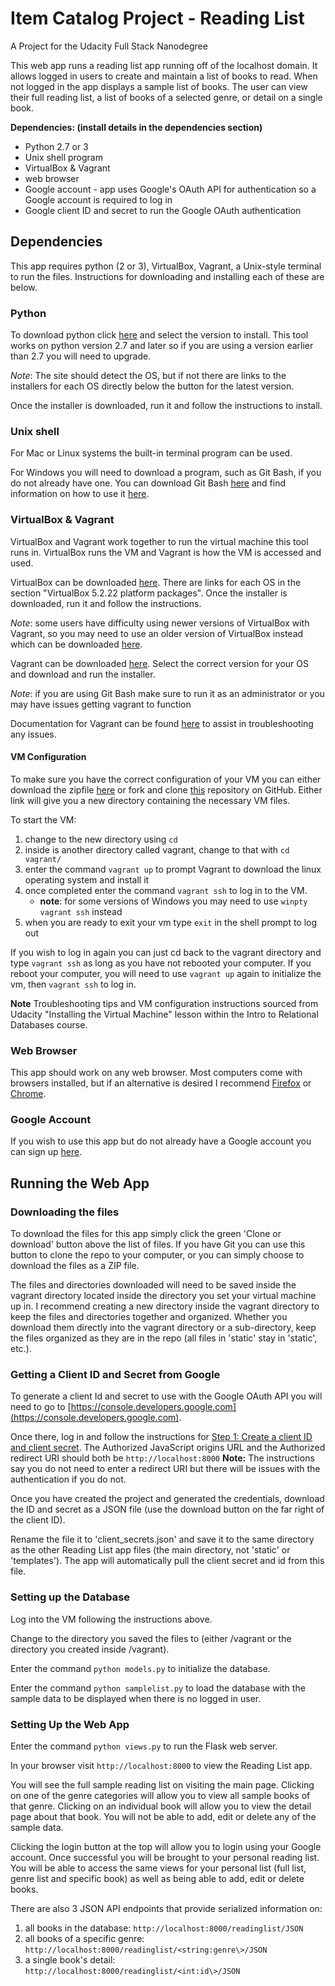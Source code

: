 # Item Catalog Project - Reading List
A Project for the Udacity Full Stack Nanodegree

This web app runs a reading list app running off of the localhost domain. It allows logged in users to create and maintain a list of books to read. When not logged in the app displays a sample list of books. The user can view their full reading list, a list of books of a selected genre, or detail on a single book.

**Dependencies: (install details in the dependencies section)**
- Python 2.7 or 3
- Unix shell program
- VirtualBox & Vagrant
- web browser
- Google account - app uses Google's OAuth API for authentication so a Google account is required to log in
- Google client ID and secret to run the Google OAuth authentication

## Dependencies
This app requires python (2 or 3), VirtualBox, Vagrant, a Unix-style terminal to run the files. Instructions for downloading and installing each of these are below.

### Python
To download python click [here](https://www.python.org/downloads/) and select the version to install. This tool works on python version 2.7 and later so if you are using a version earlier than 2.7 you will need to upgrade.

_Note_: The site should detect the OS, but if not there are links to the installers for each OS directly below the button for the latest version.

Once the installer is downloaded, run it and follow the instructions to install.

### Unix shell
For Mac or Linux systems the built-in terminal program can be used.

For Windows you will need to download a program, such as Git Bash, if you do not already have one. You can download Git Bash [here](https://git-scm.com/downloads) and find information on how to use it [here](https://git-scm.com/doc).

### VirtualBox & Vagrant
VirtualBox and Vagrant work together to run the virtual machine this tool runs in. VirtualBox runs the VM and Vagrant is how the VM is accessed and used.

VirtualBox can be downloaded [here](https://www.virtualbox.org/wiki/Downloads). There are links for each OS in the section "VirtualBox 5.2.22 platform packages". Once the installer is downloaded, run it and follow the instructions.

_Note_: some users have difficulty using newer versions of VirtualBox with Vagrant, so you may need to use an older version of VirtualBox instead which can be downloaded [here](https://www.virtualbox.org/wiki/Download_Old_Builds_5_1).

Vagrant can be downloaded [here](https://www.vagrantup.com/downloads.html). Select the correct version for your OS and download and run the installer.

_Note_: if you are using Git Bash make sure to run it as an administrator or you may have issues getting vagrant to function

Documentation for Vagrant can be found [here](https://www.vagrantup.com/docs/index.html) to assist in troubleshooting any issues.

#### VM Configuration
To make sure you have the correct configuration of your VM you can either download the zipfile [here](https://s3.amazonaws.com/video.udacity-data.com/topher/2018/April/5acfbfa3_fsnd-virtual-machine/fsnd-virtual-machine.zip) or fork and clone [this](https://github.com/udacity/fullstack-nanodegree-vm) repository on GitHub.
Either link will give you a new directory containing the necessary VM files.

To start the VM:
1. change to the new directory using `cd`
2. inside is another directory called vagrant, change to that with `cd vagrant/`
3. enter the command `vagrant up` to prompt Vagrant to download the linux operating system and install it
4. once completed enter the command `vagrant ssh` to log in to the VM.
   - **note**: for some versions of Windows you may need to use `winpty vagrant ssh` instead
5. when you are ready to exit your vm type `exit` in the shell prompt to log out

If you wish to log in again you can just cd back to the vagrant directory and type `vagrant ssh` as long as you have not rebooted your computer. If you reboot your computer, you will need to use `vagrant up` again to initialize the vm, then `vagrant ssh` to log in.

**Note** Troubleshooting tips and VM configuration instructions sourced from Udacity "Installing the Virtual Machine" lesson within the Intro to Relational Databases course.

### Web Browser
This app should work on any web browser. Most computers come with browsers installed, but if an alternative is desired I recommend [Firefox](https://www.mozilla.org/en-US/firefox/new/) or [Chrome](https://www.google.com/chrome/).

### Google Account
If you wish to use this app but do not already have a Google account you can sign up [here](https://accounts.google.com/signup/v2/webcreateaccount?flowName=GlifWebSignIn&flowEntry=SignUp).

## Running the Web App
### Downloading the files
To download the files for this app simply click the green 'Clone or download' button above the list of files. If you have Git you can use this button to clone the repo to your computer, or you can simply choose to download the files as a ZIP file.

The files and directories downloaded will need to be saved inside the vagrant directory located inside the directory you set your virtual machine up in. I recommend creating a new directory inside the vagrant directory to keep the files and directories together and organized. Whether you download them directly into the vagrant directory or a sub-directory, keep the files organized as they are in the repo (all files in 'static' stay in 'static', etc.).

### Getting a Client ID and Secret from Google
To generate a client Id and secret to use with the Google OAuth API you will need to go to [https://console.developers.google.com](https://console.developers.google.com).

Once there, log in and follow the instructions for [Step 1: Create a client ID and client secret](https://developers.google.com/identity/sign-in/web/server-side-flow). The Authorized JavaScript origins URL and the Authorized redirect URI should both be `http://localhost:8000` **Note:** The instructions say you do not need to enter a redirect URI but there will be issues with the authentication if you do not.

Once you have created the project and generated the credentials, download the ID and secret as a JSON file (use the download button on the far right of the client ID).

Rename the file it to 'client_secrets.json' and save it to the same directory as the other Reading List app files (the main directory, not 'static' or 'templates'). The app will automatically pull the client secret and id from this file.

### Setting up the Database
Log into the VM following the instructions above.

Change to the directory you saved the files to (either /vagrant or the directory you created inside /vagrant).

Enter the command `python models.py` to initialize the database.

Enter the command `python samplelist.py` to load the database with the sample data to be displayed when there is no logged in user.

### Setting Up the Web App
Enter the command `python views.py` to run the Flask web server.

In your browser visit `http://localhost:8000` to view the Reading List app.

You will see the full sample reading list on visiting the main page. Clicking on one of the genre categories will allow you to view all sample books of that genre. Clicking on an individual book will allow you to view the detail page about that book. You will not be able to add, edit or delete any of the sample data.

Clicking the login button at the top will allow you to login using your Google account. Once successful you will be brought to your personal reading list. You will be able to access the same views for your personal list (full list, genre list and specific book) as well as being able to add, edit or delete books.

There are also 3 JSON API endpoints that provide serialized information on:
1. all books in the database: `http://localhost:8000/readinglist/JSON`
2. all books of a specific genre: `http://localhost:8000/readinglist/<string:genre\>/JSON`
3. a single book's detail: `http://localhost:8000/readinglist/<int:id\>/JSON`